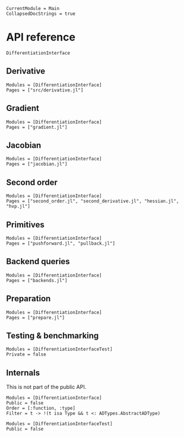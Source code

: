 ```@meta
CurrentModule = Main
CollapsedDocStrings = true
```

# API reference

```@docs
DifferentiationInterface
```

## Derivative

```@autodocs
Modules = [DifferentiationInterface]
Pages = ["src/derivative.jl"]
```

## Gradient

```@autodocs
Modules = [DifferentiationInterface]
Pages = ["gradient.jl"]
```

## Jacobian

```@autodocs
Modules = [DifferentiationInterface]
Pages = ["jacobian.jl"]
```

## Second order

```@autodocs
Modules = [DifferentiationInterface]
Pages = ["second_order.jl", "second_derivative.jl", "hessian.jl", "hvp.jl"]
```

## Primitives

```@autodocs
Modules = [DifferentiationInterface]
Pages = ["pushforward.jl", "pullback.jl"]
```

## Backend queries

```@autodocs
Modules = [DifferentiationInterface]
Pages = ["backends.jl"]
```

## Preparation

```@autodocs
Modules = [DifferentiationInterface]
Pages = ["prepare.jl"]
```

## Testing & benchmarking

```@autodocs
Modules = [DifferentiationInterfaceTest]
Private = false
```

## Internals

This is not part of the public API.

```@autodocs
Modules = [DifferentiationInterface]
Public = false
Order = [:function, :type]
Filter = t -> !(t isa Type && t <: ADTypes.AbstractADType)
```

```@autodocs
Modules = [DifferentiationInterfaceTest]
Public = false
```
